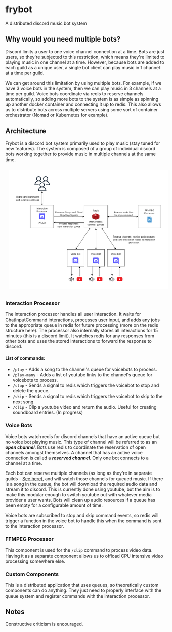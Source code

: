 # frybot

A distributed discord music bot system

## Why would you need multiple bots?

Discord limits a user to one voice channel connection at a time. Bots are just users, so they're subjected to this restriction, which means they're limited to playing music in one channel at a time. However, because bots are added to each guild as a unique user, a single bot client can play music in 1 channel at a time per guild. 

We can get around this limitation by using multiple bots. For example, if we have 3 voice bots in the system, then we can play music in 3 channels at a time per guild. Voice bots coordinate via redis to reserve channels automatically, so adding more bots to the system is as simple as spinning up another docker container and connecting it up to redis. This also allows us to distribute bots across multiple servers using some sort of container orchestrator (Nomad or Kubernetes for example). 

## Architecture

Frybot is a discord bot system primarily used to play music (stay tuned for new features). The system is composed of a group of individual discord bots working together to provide music in multiple channels at the same time. 

<p style="text-align: center">
  <img src="doc/img/architecture.png"
     alt="Markdown Monster icon"
     style="text-align: center; margin: 10px;" />
</p>

### Interaction Processor

The interaction processor handles all user interaction. It waits for ChatInputCommand interactions, processes user input, and adds any jobs to the appropriate queue in redis for future processing (more on the redis structure here). The processor also internally stores all interactions for 15 minutes (this is a discord limit). It watches redis for any responses from other bots and uses the stored interactions to forward the response to discord.   

#### List of commands:

- `/play` - Adds a song to the channel's queue for voicebots to process.
- `/play-many` - Adds a list of youtube links to the channel's queue for voicebots to process.
- `/stop` - Sends a signal to redis which triggers the voicebot to stop and delete the queue.
- `/skip` - Sends a signal to redis which triggers the voicebot to skip to the next song.
- `/clip` - Clip a youtube video and return the audio. Useful for creating soundboard entries. (In progress)

### Voice Bots

Voice bots watch redis for discord channels that have an active queue but no voice bot playing music. This type of channel will be referred to as an ***open channel***. Bots use redis to coordinate the reservation of open channels amongst themselves. A channel that has an active voice connection is called a ***reserved channel***. Only one bot connects to a channel at a time.

Each bot can reserve multiple channels (as long as they're in separate guilds - [See here](#why-would-you-need-multiple-bots)), and will watch those channels for queued music. If there is a song in the queue, the bot will download the required audio data and stream it to discord. This is currently done using youtube, but the aim is to make this modular enough to switch youtube out with whatever media provider a user wants. Bots will clean up audio resources if a queue has been empty for a configurable amount of time.

Voice bots are subscribed to stop and skip command events, so redis will trigger a function in the voice bot to handle this when the command is sent to the interaction processor. 

### FFMPEG Processor

This component is used for the `/clip` command to process video data. Having it as a separate component allows us to offload CPU intensive video processing somewhere else.


### Custom Components

This is a distributed application that uses queues, so theoretically custom components can do anything. They just need to properly interface with the queue system and register commands with the interaction processor.


## Notes

Constructive criticism is encouraged. 

